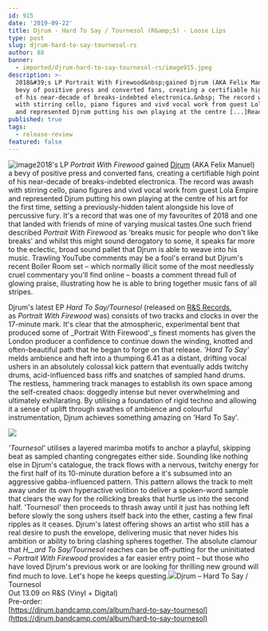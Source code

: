 ```yaml
---
id: 915
date: '2019-09-22'
title: Djrum - Hard To Say / Tournesol (R&amp;S) - Loose Lips
type: post
slug: djrum-hard-to-say-tournesol-rs
author: 88
banner:
  - imported/djrum-hard-to-say-tournesol-rs/image915.jpeg
description: >-
  2018&#39;s LP Portrait With Firewood&nbsp;gained Djrum (AKA Felix Manuel) a
  bevy of positive press and converted fans, creating a certifiable high point
  of his near-decade of breaks-indebted electronica.&nbsp; The record was awash
  with stirring cello, piano figures and vivd vocal work from guest Lola Empire
  and represented Djrum putting his own playing at the centre [...]Read More...
published: true
tags:
  - release-review
featured: false
---
```

![image](../imported/djrum-hard-to-say-tournesol-rs/image915.jpeg)2018's LP _Portrait With Firewood_ gained [Djrum](https://www.residentadvisor.net/dj/djrum) (AKA Felix Manuel) a bevy of positive press and converted fans, creating a certifiable high point of his near-decade of breaks-indebted electronica. The record was awash with stirring cello, piano figures and vivd vocal work from guest Lola Empire and represented Djrum putting his own playing at the centre of his art for the first time, setting a previously-hidden talent alongside his love of percussive fury. It's a record that was one of my favourites of 2018 and one that landed with friends of mine of varying musical tastes.One such friend described _Portrait With Firewood_ as 'breaks music for people who don't like breaks' and whilst this might sound derogatory to some, it speaks far more to the eclectic, broad sound pallet that Djrum is able to weave into his music. Trawling YouTube comments may be a fool's errand but Djrum's recent Boiler Room set – which normally illicit some of the most needlessly cruel commentary you'll find online – boasts a comment thread full of glowing praise, illustrating how he is able to bring together music fans of all stripes.

Djrum's latest EP _Hard To Say/Tournesol_ (released on [R&S Records](http://www.randsrecords.com/), as _Portrait With Firewood_ was) consists of two tracks and clocks in over the 17-minute mark. It's clear that the atmospheric, experimental bent that produced some of _Portrait With Firewood'_s finest moments has given the London producer a confidence to continue down the winding, knotted and often-beautiful path that he began to forge on that release. _'Hard To Say'_ melds ambience and heft into a thumping 6.41 as a distant, drifting vocal ushers in an absolutely colossal kick pattern that eventually adds twitchy drums, acid-influenced bass riffs and snatches of sampled hand drums. The restless, hammering track manages to establish its own space among the self-created chaos: doggedly intense but never overwhelming and ultimately exhilarating. By utilising a foundation of rigid techno and allowing it a sense of uplift through swathes of ambience and colourful instrumentation, Djrum achieves something amazing on 'Hard To Say'.

![](/wp-content/uploads/live/img/wysiwyg/5d775113b7800.jpg)

_'Tournesol'_ utilises a layered marimba motifs to anchor a playful, skipping beat as sampled chanting congregates either side. Sounding like nothing else in Djrum's catalogue, the track flows with a nervous, twitchy energy for the first half of its 10-minute duration before a it's subsumed into an aggressive gabba-influenced pattern. This pattern allows the track to melt away under its own hyperactive volition to deliver a spoken-word sample that clears the way for the rollicking breaks that hurtle us into the second half. 'Tournesol' then proceeds to thrash away until it just has nothing left before slowly the song ushers itself back into the ether, casting a few final ripples as it ceases. Djrum's latest offering shows an artist who still has a real desire to push the envelope, delivering music that never hides his ambition or ability to bring clashing spheres together. The absolute clamour that _H__ard To Say/Tournesol_ reaches can be off-putting for the uninitiated – _Portrait With Firewood_ provides a far easier entry point – but those who have loved Djrum's previous work or are looking for thrilling new ground will find much to love. Let's hope he keeps questing.![](/wp-content/uploads/live/img/wysiwyg/5d774e8e045f6.jpg)Djrum – Hard To Say / Tournesol  
Out 13.09 on R&S (Vinyl + Digital)  
Pre-order:  
[](https://djrum.bandcamp.com/album/hard-to-say-tournesol)[https://djrum.bandcamp.com/album/hard-to-say-tournesol](https://djrum.bandcamp.com/album/hard-to-say-tournesol)